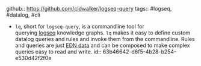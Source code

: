 github:: https://github.com/cldwalker/logseq-query
tags:: #logseq, #datalog, #cli

- `lq`, short for `logseq-query`, is a commandline tool for querying [logseq](https://logseq.com/) knowledge graphs. `lq` makes it easy to define custom datalog queries and rules and invoke them from the commandline. Rules and queries are just [EDN data](https://github.com/edn-format/edn) and can be composed to make complex queries easy to read and write.
  id:: 63b46642-d6f5-4b28-b254-e530d42f2f0e